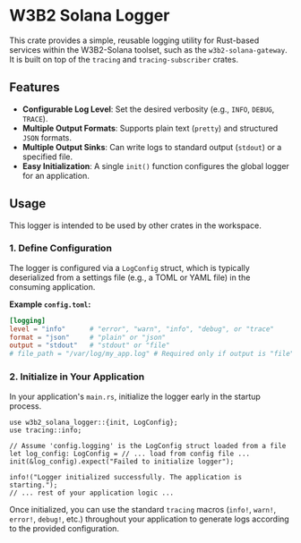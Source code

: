 # W3B2 Solana Logger

This crate provides a simple, reusable logging utility for Rust-based services within the W3B2-Solana toolset, such as the `w3b2-solana-gateway`. It is built on top of the `tracing` and `tracing-subscriber` crates.

## Features

- **Configurable Log Level**: Set the desired verbosity (e.g., `INFO`, `DEBUG`, `TRACE`).
- **Multiple Output Formats**: Supports plain text (`pretty`) and structured `JSON` formats.
- **Multiple Output Sinks**: Can write logs to standard output (`stdout`) or a specified file.
- **Easy Initialization**: A single `init()` function configures the global logger for an application.

## Usage

This logger is intended to be used by other crates in the workspace.

### 1. Define Configuration

The logger is configured via a `LogConfig` struct, which is typically deserialized from a settings file (e.g., a TOML or YAML file) in the consuming application.

**Example `config.toml`:**
```toml
[logging]
level = "info"      # "error", "warn", "info", "debug", or "trace"
format = "json"     # "plain" or "json"
output = "stdout"   # "stdout" or "file"
# file_path = "/var/log/my_app.log" # Required only if output is "file"
```

### 2. Initialize in Your Application

In your application's `main.rs`, initialize the logger early in the startup process.

```rust,ignore
use w3b2_solana_logger::{init, LogConfig};
use tracing::info;

// Assume 'config.logging' is the LogConfig struct loaded from a file
let log_config: LogConfig = // ... load from config file ...
init(&log_config).expect("Failed to initialize logger");

info!("Logger initialized successfully. The application is starting.");
// ... rest of your application logic ...
```

Once initialized, you can use the standard `tracing` macros (`info!`, `warn!`, `error!`, `debug!`, etc.) throughout your application to generate logs according to the provided configuration.